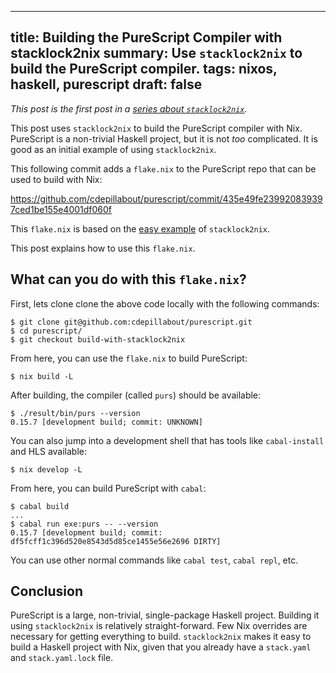 ------------------------------------------------------
title: Building the PureScript Compiler with stacklock2nix
summary: Use `stacklock2nix` to build the PureScript compiler.
tags: nixos, haskell, purescript
draft: false
------------------------------------------------------

*This post is the first post in a
[series about `stacklock2nix`](./2022-12-15-stacklock2nix).*

<!-- The next post is about
[who would find PureNix easy to use](./2022-01-05-who-would-like-purenix). -->

This post uses `stacklock2nix` to build the PureScript compiler with Nix.
PureScript is a non-trivial Haskell project, but it is not _too_ complicated.
It is good as an initial example of using `stacklock2nix`.

This following commit adds a `flake.nix` to the PureScript repo that can be
used to build with Nix:

<https://github.com/cdepillabout/purescript/commit/435e49fe239920839397ced1be155e4001df060f>

This `flake.nix` is based on the
[easy example](https://github.com/cdepillabout/stacklock2nix/tree/main/my-example-haskell-lib-easy)
of `stacklock2nix`.

This post explains how to use this `flake.nix`.

## What can you do with this `flake.nix`?

First, lets clone clone the above code locally with the following commands:

```console
$ git clone git@github.com:cdepillabout/purescript.git
$ cd purescript/
$ git checkout build-with-stacklock2nix
```

From here, you can use the `flake.nix` to build PureScript:

```console
$ nix build -L
```

After building, the compiler (called `purs`) should be available:

```console
$ ./result/bin/purs --version
0.15.7 [development build; commit: UNKNOWN]
```

You can also jump into a development shell that has tools like `cabal-install`
and HLS available:

```console
$ nix develop -L
```

From here, you can build PureScript with `cabal`:

```console
$ cabal build
...
$ cabal run exe:purs -- --version
0.15.7 [development build; commit: df5fcff1c396d520e8543d5d85ce1455e56e2696 DIRTY]
```

You can use other normal commands like `cabal test`, `cabal repl`, etc.

## Conclusion

PureScript is a large, non-trivial, single-package Haskell project.  Building
it using `stacklock2nix` is relatively straight-forward.  Few Nix overrides are
necessary for getting everything to build.  `stacklock2nix` makes it easy to
build a Haskell project with Nix, given that you already have a `stack.yaml`
and `stack.yaml.lock` file.
